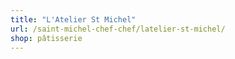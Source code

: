 ```yaml
---
title: "L'Atelier St Michel"
url: /saint-michel-chef-chef/latelier-st-michel/
shop: pâtisserie
---
```

